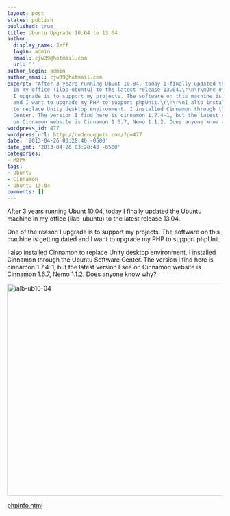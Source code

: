 ```yaml
---
layout: post
status: publish
published: true
title: Ubuntu Upgrade 10.04 to 13.04
author:
  display_name: Jeff
  login: admin
  email: cjw39@hotmail.com
  url: ''
author_login: admin
author_email: cjw39@hotmail.com
excerpt: "After 3 years running Ubunt 10.04, today I finally updated the Ubuntu machine
  in my office (ilab-ubuntu) to the latest release 13.04.\r\n\r\nOne of the reason
  I upgrade is to support my projects. The software on this machine is getting dated
  and I want to upgrade my PHP to support phpUnit.\r\n\r\nI also installed Cinnamon
  to replace Unity desktop environment. I installed Cinnamon through the Ubuntu Software
  Center. The version I find here is cinnamon 1.7.4-1, but the latest version I see
  on Cinnamon website is Cinnamon 1.6.7, Nemo 1.1.2. Does anyone know why?\r\n\r\n"
wordpress_id: 477
wordpress_url: http://codenuggets.com/?p=477
date: '2013-04-26 03:28:40 -0500'
date_gmt: '2013-04-26 03:28:40 -0500'
categories:
- MDPX
tags:
- Ubuntu
- Cinnamon
- Ubuntu 13.04
comments: []
---
```

After 3 years running Ubunt 10.04, today I finally updated the Ubuntu machine in my office (ilab-ubuntu) to the latest release 13.04.

One of the reason I upgrade is to support my projects. The software on this machine is getting dated and I want to upgrade my PHP to support phpUnit.

I also installed Cinnamon to replace Unity desktop environment. I installed Cinnamon through the Ubuntu Software Center. The version I find here is cinnamon 1.7.4-1, but the latest version I see on Cinnamon website is Cinnamon 1.6.7, Nemo 1.1.2. Does anyone know why?

<a id="more"></a><a id="more-477"></a>

<a href="http://codenuggets.com/wp-content/uploads/2013/04/ialb-ub10-04.png"><img class="alignnone size-full wp-image-497" alt="ialb-ub10-04" src="http://codenuggets.com/wp-content/uploads/2013/04/ialb-ub10-04.png" width="630" height="495" /></a>

<a href="http://codenuggets.com/wp-content/uploads/2013/04/php_ilab-ub10-04.html_.gif">phpinfo.html</a>

